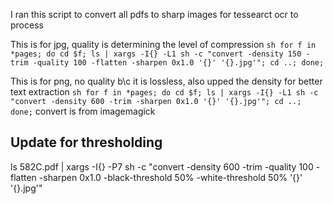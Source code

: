 I ran this script to convert all pdfs to sharp images for tessearct ocr to process

This is for jpg, quality is determining the level of compression
`sh for f in *pages; do cd $f; ls | xargs -I{} -L1 sh -c "convert -density 150 -trim -quality 100 -flatten -sharpen 0x1.0 '{}' '{}.jpg'"; cd ..; done;`

This is for png, no quality b\c it is lossless, also upped the density for better text extraction
`sh for f in *pages; do cd $f; ls | xargs -I{} -L1 sh -c "convert -density 600 -trim -sharpen 0x1.0 '{}' '{}.jpg'"; cd ..; done;`
convert is from imagemagick

## Update for thresholding

ls 582C.pdf | xargs -I{} -P7 sh -c "convert -density 600 -trim -quality 100 -flatten -sharpen 0x1.0 -black-threshold 50% -white-threshold 50% '{}' '{}.jpg'"

